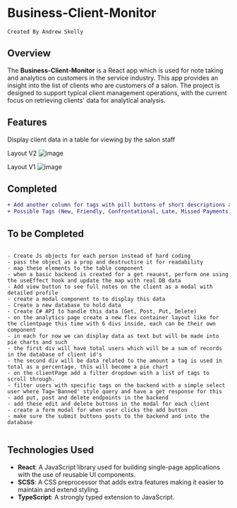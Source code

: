 # Business-Client-Monitor
`Created By Andrew Skelly`

## Overview

The **Business-Client-Monitor** is a React app which is used for note taking and analytics on customers in the service industry. This app provides an insight into the list of clients who are customers of a salon. The project is designed to support typical client management operations, with the current focus on retrieving clients' data for analytical analysis.

## Features

Display client data in a table for viewing by the salon staff

Layout V2
![image](https://github.com/user-attachments/assets/5d9657db-ceed-49cf-a933-94ea2b0a748a)


Layout V1
![image](https://github.com/user-attachments/assets/1c4569bf-9f3c-4d71-af31-e6daca7776ec)

## Completed
```diff
+ Add another column for tags with pill buttons of short descriptions about the client
+ Possible Tags (New, Friendly, Confrontational, Late, Missed Payments, Banned, Allergies, Special Accomodations)
```

## To be Completed
```

- Create Js objects for each person instead of hard coding
- pass the object as a prop and destructire it for readability
- map these elements to the table component
- when a basic backend is created for a get reauest, perform one using the useEffect hook and update the map with real DB data
- Add view button to see full notes on the client as a modal with detailed profile
- create a modal component to to display this data
- Create a new database to hold data
- Create C# API to handle this data (Get, Post, Put, Delete)
- on the analytics page create a new flex container layout like for the clientpage this time with 6 divs inside, each can be their own component
- in each for now we can display data as text but will be made into pie charts and such
- the first div will have total users which will be a sum of records in the database of client id's
- the second div will be data related to the amount a tag is used in total as a percentage, this will become a pie chart
- on the clientPage add a filter dropdown with a list of tags to scroll through.
- filter users with specific tags on the backend with a simple select user where Tag='Banned' style query and have a get response for this
- add put, post and delete endpoints in the backend
- add these edit and delete buttons in the modal for each client
- create a form modal for when user clicks the add button
- make sure the submit buttons posts to the backend and into the database
 

```

## Technologies Used

- **React**: A JavaScript library used for building single-page applications with the use of reusable UI components.
- **SCSS**: A CSS preprocessor that adds extra features making it easier to maintain and extend styling.
- **TypeScript**: A strongly typed extension to JavaScript.
